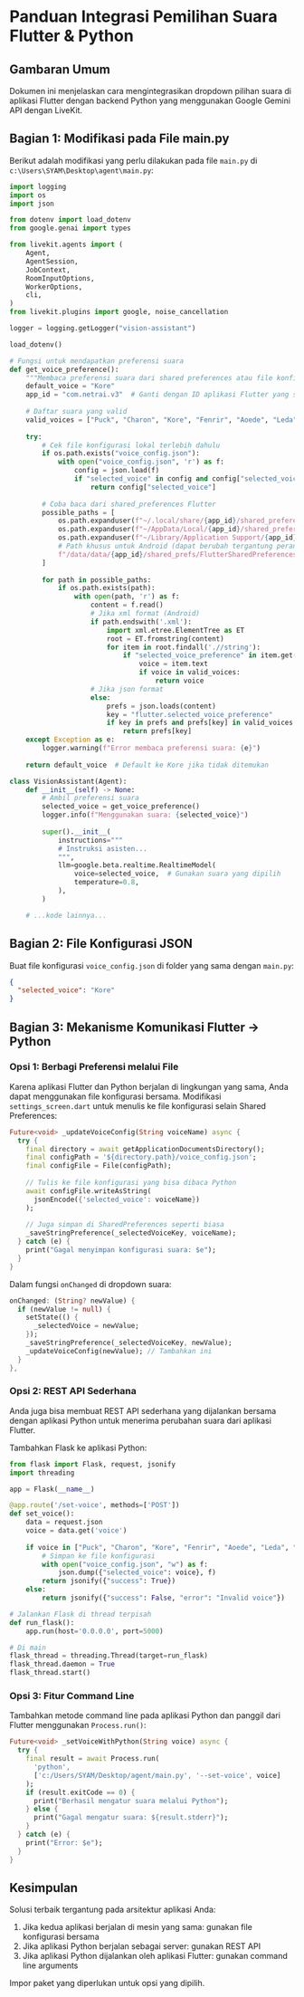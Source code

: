 # Panduan Integrasi Pemilihan Suara Flutter & Python

## Gambaran Umum

Dokumen ini menjelaskan cara mengintegrasikan dropdown pilihan suara di aplikasi Flutter dengan backend Python yang menggunakan Google Gemini API dengan LiveKit.

## Bagian 1: Modifikasi pada File main.py

Berikut adalah modifikasi yang perlu dilakukan pada file `main.py` di `c:\Users\SYAM\Desktop\agent\main.py`:

```python
import logging
import os
import json

from dotenv import load_dotenv
from google.genai import types

from livekit.agents import (
    Agent,
    AgentSession,
    JobContext,
    RoomInputOptions,
    WorkerOptions,
    cli,
)
from livekit.plugins import google, noise_cancellation

logger = logging.getLogger("vision-assistant")

load_dotenv()

# Fungsi untuk mendapatkan preferensi suara
def get_voice_preference():
    """Membaca preferensi suara dari shared preferences atau file konfigurasi"""
    default_voice = "Kore"
    app_id = "com.netrai.v3"  # Ganti dengan ID aplikasi Flutter yang sesuai
    
    # Daftar suara yang valid
    valid_voices = ["Puck", "Charon", "Kore", "Fenrir", "Aoede", "Leda", "Orus", "Zephyr"]
    
    try:
        # Cek file konfigurasi lokal terlebih dahulu
        if os.path.exists("voice_config.json"):
            with open("voice_config.json", 'r') as f:
                config = json.load(f)
                if "selected_voice" in config and config["selected_voice"] in valid_voices:
                    return config["selected_voice"]
        
        # Coba baca dari shared_preferences Flutter
        possible_paths = [
            os.path.expanduser(f"~/.local/share/{app_id}/shared_preferences.json"),
            os.path.expanduser(f"~/AppData/Local/{app_id}/shared_preferences.json"),
            os.path.expanduser(f"~/Library/Application Support/{app_id}/shared_preferences.json"),
            # Path khusus untuk Android (dapat berubah tergantung perangkat)
            f"/data/data/{app_id}/shared_prefs/FlutterSharedPreferences.xml"
        ]
        
        for path in possible_paths:
            if os.path.exists(path):
                with open(path, 'r') as f:
                    content = f.read()
                    # Jika xml format (Android)
                    if path.endswith('.xml'):
                        import xml.etree.ElementTree as ET
                        root = ET.fromstring(content)
                        for item in root.findall('.//string'):
                            if "selected_voice_preference" in item.get('name', ''):
                                voice = item.text
                                if voice in valid_voices:
                                    return voice
                    # Jika json format
                    else:
                        prefs = json.loads(content)
                        key = "flutter.selected_voice_preference"
                        if key in prefs and prefs[key] in valid_voices:
                            return prefs[key]
    except Exception as e:
        logger.warning(f"Error membaca preferensi suara: {e}")
    
    return default_voice  # Default ke Kore jika tidak ditemukan

class VisionAssistant(Agent):
    def __init__(self) -> None:
        # Ambil preferensi suara
        selected_voice = get_voice_preference()
        logger.info(f"Menggunakan suara: {selected_voice}")
        
        super().__init__(
            instructions="""
            # Instruksi asisten...
            """,
            llm=google.beta.realtime.RealtimeModel(
                voice=selected_voice,  # Gunakan suara yang dipilih
                temperature=0.8,
            ),
        )

    # ...kode lainnya...
```

## Bagian 2: File Konfigurasi JSON

Buat file konfigurasi `voice_config.json` di folder yang sama dengan `main.py`:

```json
{
  "selected_voice": "Kore"
}
```

## Bagian 3: Mekanisme Komunikasi Flutter → Python

### Opsi 1: Berbagi Preferensi melalui File

Karena aplikasi Flutter dan Python berjalan di lingkungan yang sama, Anda dapat menggunakan file konfigurasi bersama. Modifikasi `settings_screen.dart` untuk menulis ke file konfigurasi selain Shared Preferences:

```dart
Future<void> _updateVoiceConfig(String voiceName) async {
  try {
    final directory = await getApplicationDocumentsDirectory();
    final configPath = '${directory.path}/voice_config.json';
    final configFile = File(configPath);
    
    // Tulis ke file konfigurasi yang bisa dibaca Python
    await configFile.writeAsString(
      jsonEncode({'selected_voice': voiceName})
    );
    
    // Juga simpan di SharedPreferences seperti biasa
    _saveStringPreference(_selectedVoiceKey, voiceName);
  } catch (e) {
    print("Gagal menyimpan konfigurasi suara: $e");
  }
}
```

Dalam fungsi `onChanged` di dropdown suara:

```dart
onChanged: (String? newValue) {
  if (newValue != null) {
    setState(() {
      _selectedVoice = newValue;
    });
    _saveStringPreference(_selectedVoiceKey, newValue);
    _updateVoiceConfig(newValue); // Tambahkan ini
  }
},
```

### Opsi 2: REST API Sederhana

Anda juga bisa membuat REST API sederhana yang dijalankan bersama dengan aplikasi Python untuk menerima perubahan suara dari aplikasi Flutter.

Tambahkan Flask ke aplikasi Python:

```python
from flask import Flask, request, jsonify
import threading

app = Flask(__name__)

@app.route('/set-voice', methods=['POST'])
def set_voice():
    data = request.json
    voice = data.get('voice')
    
    if voice in ["Puck", "Charon", "Kore", "Fenrir", "Aoede", "Leda", "Orus", "Zephyr"]:
        # Simpan ke file konfigurasi
        with open("voice_config.json", "w") as f:
            json.dump({"selected_voice": voice}, f)
        return jsonify({"success": True})
    else:
        return jsonify({"success": False, "error": "Invalid voice"})

# Jalankan Flask di thread terpisah
def run_flask():
    app.run(host='0.0.0.0', port=5000)

# Di main
flask_thread = threading.Thread(target=run_flask)
flask_thread.daemon = True
flask_thread.start()
```

### Opsi 3: Fitur Command Line

Tambahkan metode command line pada aplikasi Python dan panggil dari Flutter menggunakan `Process.run()`:

```dart
Future<void> _setVoiceWithPython(String voice) async {
  try {
    final result = await Process.run(
      'python', 
      ['c:/Users/SYAM/Desktop/agent/main.py', '--set-voice', voice]
    );
    if (result.exitCode == 0) {
      print("Berhasil mengatur suara melalui Python");
    } else {
      print("Gagal mengatur suara: ${result.stderr}");
    }
  } catch (e) {
    print("Error: $e");
  }
}
```

## Kesimpulan

Solusi terbaik tergantung pada arsitektur aplikasi Anda:

1. Jika kedua aplikasi berjalan di mesin yang sama: gunakan file konfigurasi bersama
2. Jika aplikasi Python berjalan sebagai server: gunakan REST API
3. Jika aplikasi Python dijalankan oleh aplikasi Flutter: gunakan command line arguments

Impor paket yang diperlukan untuk opsi yang dipilih. 